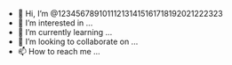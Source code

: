 
- 👋 Hi, I’m @123456789101112131415161718192021222323
- 👀 I’m interested in ...
- 🌱 I’m currently learning ...
- 💞️ I’m looking to collaborate on ...
- 📫 How to reach me ...

<!---
123456789101112131415161718192021222323/123456789101112131415161718192021222323 is a ✨ special ✨ repository because its `README.md` (this file) appears on your GitHub profile.
You can click the Preview link to take a look at your changes.
--->
